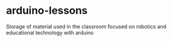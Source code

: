 # arduino-lessons
Storage of material used in the classroom focused on robotics and educational technology with arduino
